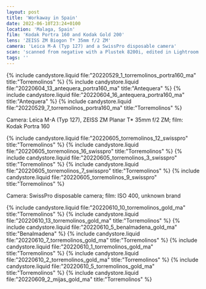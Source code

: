 ```yaml
---
layout: post
title: 'Workaway in Spain'
date: 2022-06-10T23:24+0100
location: 'Malaga, Spain'
film: 'Kodak Portra 160 and Kodak Gold 200'
lens: 'ZEISS ZM Biogon T* 35mm f/2 ZM'
camera: 'Leica M-A (Typ 127) and a SwissPro disposable camera'
scan: 'scanned from negative with a Plustek 8200i, edited in Lightroom'
tags: ''
---
```


{% include candystore.liquid file:"20220529_1_torremolinos_portra160_ma" title:"Torremolinos" %}
{% include candystore.liquid file:"20220604_13_antequera_portra160_ma" title:"Antequera" %}
{% include candystore.liquid file:"20220604_16_antequera_portra160_ma" title:"Antequera" %}
{% include candystore.liquid file:"20220529_7_torremolinos_portra160_ma" title:"Torremolinos" %}

Camera: Leica M-A (Typ 127), ZEISS ZM Planar T\* 35mm f/2 ZM; film: Kodak Portra 160

{% include candystore.liquid file:"20220605_torremolinos_12_swisspro" title:"Torremolinos" %}
{% include candystore.liquid file:"20220605_torremolinos_16_swisspro" title:"Torremolinos" %}
{% include candystore.liquid file:"20220605_torremolinos_3_swisspro" title:"Torremolinos" %}
{% include candystore.liquid file:"20220605_torremolinos_7_swisspro" title:"Torremolinos" %}
{% include candystore.liquid file:"20220605_torremolinos_9_swisspro" title:"Torremolinos" %}

Camera: SwissPro disposable camera; film: ISO 400, unknown brand

{% include candystore.liquid file:"20220610_10_torremolinos_gold_ma" title:"Torremolinos" %}
{% include candystore.liquid file:"20220610_13_torremolinos_gold_ma" title:"Torremolinos" %}
{% include candystore.liquid file:"20220610_5_benalmadena_gold_ma" title:"Benalmadena" %}
{% include candystore.liquid file:"20220610_7_torremolinos_gold_ma" title:"Torremolinos" %}
{% include candystore.liquid file:"20220610_1_torremolinos_gold_ma" title:"Torremolinos" %}
{% include candystore.liquid file:"20220610_2_torremolinos_gold_ma" title:"Torremolinos" %}
{% include candystore.liquid file:"20220610_5_torremolinos_gold_ma" title:"Torremolinos" %}
{% include candystore.liquid file:"20220609_2_mijas_gold_ma" title:"Torremolinos" %}